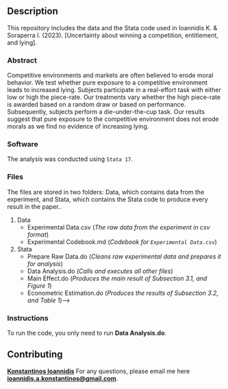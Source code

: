 ## Description

This repository includes the data and the Stata code used in Ioannidis K. & Soraperra I. (2023). [Uncertainty about winning a competition, entitlement, and lying].
<!-- (https://link.springer.com/article/10.1007/s40881-020-00094-1). *Journal of the Economic Science Association* -->

### Abstract

Competitive environments and markets are often believed to erode moral behavior. We test whether pure exposure to a competitive environment leads to increased lying. Subjects participate in a real-effort task with either low or high the piece-rate. Our treatments vary whether the high piece-rate is awarded based on a random draw or based on performance. Subsequently, subjects perform a die-under-the-cup task. Our results suggest that pure exposure to the competitive environment does not erode morals as we find no evidence of increasing lying.

### Software

The analysis was conducted using ```Stata 17```.

### Files

The files are stored in two folders: Data, which contains data from the experiment, and Stata, which contains the Stata code to produce every result in the paper..

1. Data
   * Experimental Data.csv (*The raw data from the experiment in csv format*)
   * Experimental Codebook.md (*Codebook for ```Experimental Data.csv```*)
2. Stata
   * Prepare Raw Data.do (*Cleans raw experimental data and prepares it for analysis*)
   * Data Analysis.do (*Calls and executes all other files*)
   * Main Effect.do (*Produces the main result of Subsection 3.1, and Figure 1*)
   * Econometric Estimation.do (*Produces the results of Subsection 3.2, and Table 1*)-->

### Instructions
To run the code, you only need to run **Data Analysis.do**.

## Contributing

**[Konstantinos Ioannidis](http://konstantinosioannidis.com/)** 
For any questions, please email me here **ioannidis.a.konstantinos@gmail.com**.
